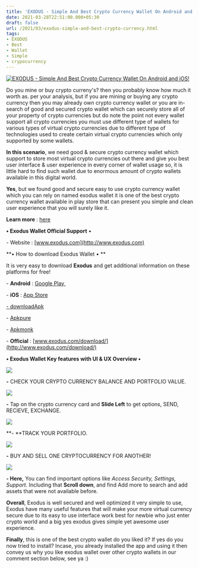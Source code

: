 ```yaml
---
title: 'EXODUS - Simple And Best Crypto Currency Wallet On Android and iOS! '
date: 2021-03-28T22:51:00.000+05:30
draft: false
url: /2021/03/exodus-simple-and-best-crypto-currency.html
tags: 
- EXODUS
- Best
- Wallet
- Simple
- crypocurrency
---
```


 [![EXODUS - Simple And Best Crypto Currency Wallet On Android and iOS!](https://lh3.googleusercontent.com/-woy45if-CBE/YGC7Dq4G8hI/AAAAAAAAD24/tjCQ1ERWn30csRLjEeAH-9zpyJZyyTvGACLcBGAsYHQ/s1600/1616952075373153-0.png "EXODUS - Simple And Best Crypto Currency Wallet On Android and iOS!")](https://lh3.googleusercontent.com/-woy45if-CBE/YGC7Dq4G8hI/AAAAAAAAD24/tjCQ1ERWn30csRLjEeAH-9zpyJZyyTvGACLcBGAsYHQ/s1600/1616952075373153-0.png) 

  

Do you mine or buy crypto curreny's? then you probably know how much it worth as. per your analysis, but if you are mining or buying any crypto currency then you may already own crypto currency wallet or you are in-search of good and secured crypto wallet which can securely store all of your property of crypto currencies but do note the point not every wallet support all crypto currencies you must use different type of wallets for various types of virtual crypto currencies due to different type of technologies used to create certain virtual crypto currencies which only supported by some wallets. 

  

**In this scenario**, we need good & secure crypto currency wallet which support to store most virtual crypto currencies out there and give you best user interface & user experience in every corner of wallet usage so, it is little hard to find such wallet due to enormous amount of crypto wallets available in this digital world. 

  

**Yes**, but we found good and secure easy to use crypto currency wallet which you can rely on named exodus wallet it is one of the best crypto currency wallet available in play store that can present you simple and clean user experience that you will surely like it. 

  

**Learn more** : [here](https://exodus.com/mobile)

  

**• Exodus Wallet Official Support** •

  

\- Website : [www.exodus.com](http://www.exodus.com)

  

**• How to download Exodus Wallet • **

  

It is very easy to download **Exodus** and get additional information on these platforms for free!   

  

\- **Android** : [Google Play ](https://play.google.com/store/apps/details?id=exodusmovement.exodus)

\- **iOS** : [App Store](https://apps.apple.com/us/app/exodus-crypto-bitcoin-wallet/id1414384820)

  

[\- downloadApk](https://downloadapk.net/down_Exodus-Wallet.27903383.html)

\- [Apkpure](https://www.google.com/amp/s/m.apkpure.com/exodus-crypto-wallet/com.project.incexodus/amp)

\- [Apkmonk](https://www.apkmonk.com/app/exodusmovement.exodus/)

  

\- **Official** : [www.exodus.com/download/](http://www.exodus.com/download/)  

  

**• Exodus Wallet Key features with UI & UX Overview •**

 **[![](https://lh3.googleusercontent.com/-mddjcKnVxYM/YGC7CzkBH_I/AAAAAAAAD20/7s7HDXBEMj04InjLFkBv_o74TYykAKtIACLcBGAsYHQ/s1600/1616952072849284-1.png)](https://lh3.googleusercontent.com/-mddjcKnVxYM/YGC7CzkBH_I/AAAAAAAAD20/7s7HDXBEMj04InjLFkBv_o74TYykAKtIACLcBGAsYHQ/s1600/1616952072849284-1.png)** 

**\-** CHECK YOUR CRYPTO CURRENCY BALANCE AND PORTFOLIO VALUE. 

 **[![](https://lh3.googleusercontent.com/-rvygCDNy2yk/YGC7CdakzmI/AAAAAAAAD2w/y-UliJPJp_gIN5WSj-mC_Lqc0nxjgv_KACLcBGAsYHQ/s1600/1616952067392552-2.png)](https://lh3.googleusercontent.com/-rvygCDNy2yk/YGC7CdakzmI/AAAAAAAAD2w/y-UliJPJp_gIN5WSj-mC_Lqc0nxjgv_KACLcBGAsYHQ/s1600/1616952067392552-2.png)** 

**\-** Tap on the crypto currency card and **Slide Left** to get options, SEND, RECIEVE, EXCHANGE. 

 **[![](https://lh3.googleusercontent.com/-_PBLyaBusRg/YGC7A_OgnoI/AAAAAAAAD2s/zCCGFvrjUW49lvVI3m2du_N-UNcpuLi9ACLcBGAsYHQ/s1600/1616952063353881-3.png)](https://lh3.googleusercontent.com/-_PBLyaBusRg/YGC7A_OgnoI/AAAAAAAAD2s/zCCGFvrjUW49lvVI3m2du_N-UNcpuLi9ACLcBGAsYHQ/s1600/1616952063353881-3.png)** 

**\- **TRACK YOUR PORTFOLIO. 

 **[![](https://lh3.googleusercontent.com/-UgugnOOToWg/YGC6_yfNdXI/AAAAAAAAD2o/IP6OssRMTNcWJojlz6jp4I2xSPnYnS6RQCLcBGAsYHQ/s1600/1616952060234908-4.png)](https://lh3.googleusercontent.com/-UgugnOOToWg/YGC6_yfNdXI/AAAAAAAAD2o/IP6OssRMTNcWJojlz6jp4I2xSPnYnS6RQCLcBGAsYHQ/s1600/1616952060234908-4.png)** 

**\-** BUY AND SELL ONE CRYPTOCURRENCY FOR ANOTHER!   

 **[![](https://lh3.googleusercontent.com/-55RSUXxz9UU/YGC6_CGIzMI/AAAAAAAAD2k/meCpoYntxecI52ooqJF3T9FLfCHt4Xz7gCLcBGAsYHQ/s1600/1616952034920977-5.png)](https://lh3.googleusercontent.com/-55RSUXxz9UU/YGC6_CGIzMI/AAAAAAAAD2k/meCpoYntxecI52ooqJF3T9FLfCHt4Xz7gCLcBGAsYHQ/s1600/1616952034920977-5.png)** 

**\- Here,** You can find important options like _Access Security, Settings, Support._ Including that **Scroll down**, and find Add more to search and add assets that were not available before. 

  

**Overall**, Exodus is well secured and well optimized it very simple to use, Exodus have many useful features that will make your more virtual currency secure due to its easy to use interface work best for newbie who just enter crypto world and a big yes exodus gives simple yet awesome user experience. 

  

**Finally**, this is one of the best crypto wallet do you liked it? If yes do you now tried to install? Incase, you already installed the app and using it then convey us why you like exodus wallet over other crypto wallets in our comment section below, see ya :)
